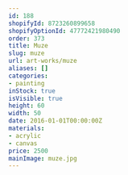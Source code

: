 ```yaml
---
id: 188
shopifyId: 8723260899658
shopifyOptionId: 47772421980490
order: 373
title: Muze
slug: muze
url: art-works/muze
aliases: []
categories:
- painting
inStock: true
isVisible: true
height: 60
width: 50
date: 2016-01-01T00:00:00Z
materials:
- acrylic
- canvas
price: 2500
mainImage: muze.jpg
---
```

